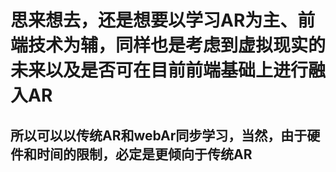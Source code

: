 # 思来想去，还是想要以学习AR为主、前端技术为辅，同样也是考虑到虚拟现实的未来以及是否可在目前前端基础上进行融入AR
## 所以可以以传统AR和webAr同步学习，当然，由于硬件和时间的限制，必定是更倾向于传统AR
